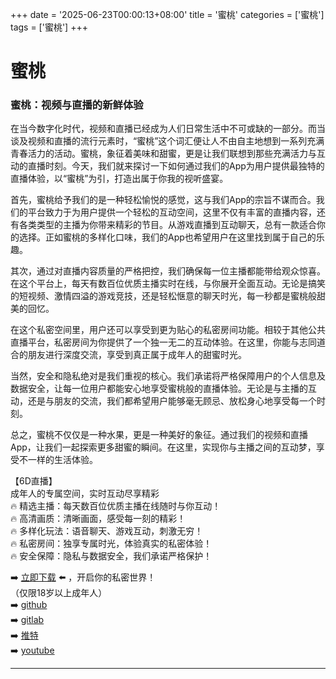 +++
date = '2025-06-23T00:00:13+08:00'
title = '蜜桃'
categories = ['蜜桃']
tags = ['蜜桃']
+++

# 蜜桃

### 蜜桃：视频与直播的新鲜体验

在当今数字化时代，视频和直播已经成为人们日常生活中不可或缺的一部分。而当谈及视频和直播的流行元素时，“蜜桃”这个词汇便让人不由自主地想到一系列充满青春活力的活动。蜜桃，象征着美味和甜蜜，更是让我们联想到那些充满活力与互动的直播时刻。今天，我们就来探讨一下如何通过我们的App为用户提供最独特的直播体验，以“蜜桃”为引，打造出属于你我的视听盛宴。

首先，蜜桃给予我们的是一种轻松愉悦的感觉，这与我们App的宗旨不谋而合。我们的平台致力于为用户提供一个轻松的互动空间，这里不仅有丰富的直播内容，还有各类类型的主播为你带来精彩的节目。从游戏直播到互动聊天，总有一款适合你的选择。正如蜜桃的多样化口味，我们的App也希望用户在这里找到属于自己的乐趣。

其次，通过对直播内容质量的严格把控，我们确保每一位主播都能带给观众惊喜。在这个平台上，每天有数百位优质主播实时在线，与你展开全面互动。无论是搞笑的短视频、激情四溢的游戏竞技，还是轻松惬意的聊天时光，每一秒都是蜜桃般甜美的回忆。

在这个私密空间里，用户还可以享受到更为贴心的私密房间功能。相较于其他公共直播平台，私密房间为你提供了一个独一无二的互动体验。在这里，你能与志同道合的朋友进行深度交流，享受到真正属于成年人的甜蜜时光。

当然，安全和隐私绝对是我们重视的核心。我们承诺将严格保障用户的个人信息及数据安全，让每一位用户都能安心地享受蜜桃般的直播体验。无论是与主播的互动，还是与朋友的交流，我们都希望用户能够毫无顾忌、放松身心地享受每一个时刻。

总之，蜜桃不仅仅是一种水果，更是一种美好的象征。通过我们的视频和直播App，让我们一起探索更多甜蜜的瞬间。在这里，实现你与主播之间的互动梦，享受不一样的生活体验。

【6D直播】  
成年人的专属空间，实时互动尽享精彩  
🔥 精选主播：每天数百位优质主播在线随时与你互动！  
🔥 高清画质：清晰画面，感受每一刻的精彩！  
🔥 多样化玩法：语音聊天、游戏互动，刺激无穷！  
🔥 私密房间：独享专属时光，体验真实的私密体验！  
🔥 安全保障：隐私与数据安全，我们承诺严格保护！  

➡️ [立即下载](https://down123.s3.ap-east-1.amazonaws.com/down/down.html?channelCode=blog) ⬅️ ，开启你的私密世界！  
（仅限18岁以上成年人）  
➡️ [github](https://aldult-live.github.io/)  
➡️ [gitlab](https://seo-09598d.gitlab.io/)  
➡️ [推特](https://x.com/wegame33)  
➡️ [youtube](https://www.youtube.com/@6Dlive)  

---
